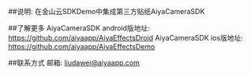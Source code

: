 ##说明:
在金山云SDKDemo中集成第三方贴纸AiyaCameraSDK

##了解更多
AiyaCameraSDK android版地址: https://github.com/aiyaapp/AiyaEffectsDroid
AiyaCameraSDK ios版地址: https://github.com/aiyaapp/AiyaEffectsDemo

##联系方式
邮箱: liudawei@aiyaapp.com